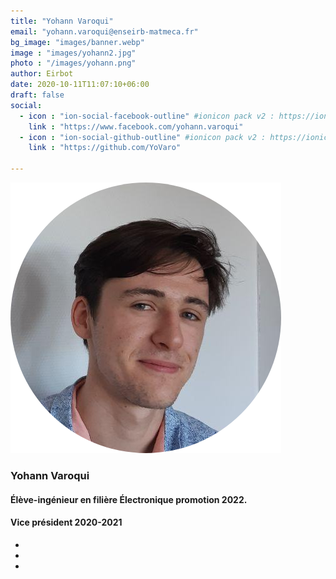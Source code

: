 ```yaml
---
title: "Yohann Varoqui"
email: "yohann.varoqui@enseirb-matmeca.fr"
bg_image: "images/banner.webp"
image : "images/yohann2.jpg"
photo : "/images/yohann.png"
author: Eirbot
date: 2020-10-11T11:07:10+06:00
draft: false
social:
  - icon : "ion-social-facebook-outline" #ionicon pack v2 : https://ionicons.com/v2/
    link : "https://www.facebook.com/yohann.varoqui"
  - icon : "ion-social-github-outline" #ionicon pack v2 : https://ionicons.com/v2/
    link : "https://github.com/YoVaro"

---
```


<div class="center-profil">
<div class="our-team">
<div class="picture">
<img class="img-fluid" src="/images/yohann.png">
</div>
<div class="team-content">
<h3 class="name">Yohann Varoqui</h3>
<h4 class="title">Élève-ingénieur en filière Électronique promotion 2022.</h4>
<h4 class="title"> Vice président 2020-2021</h4>
</div>
<ul class="social">
<li><a href="https://www.facebook.com/yohann.varoqui" class="ion-social-facebook" aria-hidden="true"></a></li>
<li><a href="https://github.com/YoVaro" class="ion-social-github"
aria-hidden="true"></a></li>
<li><a href="mailto:yohann.varoqui@enseirb-matmeca.fr" class="ion-email" aria-hidden="true"></a></li>
</ul>
</div>
</div>
